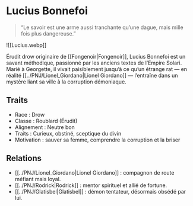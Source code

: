 # Lucius Bonnefoi

> “Le savoir est une arme aussi tranchante qu’une dague, mais mille fois plus dangereuse.”

![[Lucius.webp]]

Érudit drow originaire de [[Fongenoir|Fongenoir]], Lucius Bonnefoi est un savant méthodique, passionné par les anciens textes de l’Empire Solari. Marié à Georgette, il vivait paisiblement jusqu’à ce qu’un étrange rat — en réalité [[../PNJ/Lionel_Giordano|Lionel Giordano]] — l’entraîne dans un mystère liant sa ville à la corruption démoniaque.

## Traits
- Race : Drow  
- Classe : Roublard (Érudit)  
- Alignement : Neutre bon  
- Traits : Curieux, obstiné, sceptique du divin  
- Motivation : sauver sa femme, comprendre la corruption et la briser

## Relations
- [[../PNJ/Lionel_Giordano|Lionel Giordano]] : compagnon de route méfiant mais loyal.  
- [[../PNJ/Rodrick|Rodrick]] : mentor spirituel et allié de fortune.  
- [[../PNJ/Glatisbel|Glatisbel]] : démon tentateur, désormais obsédé par lui.
